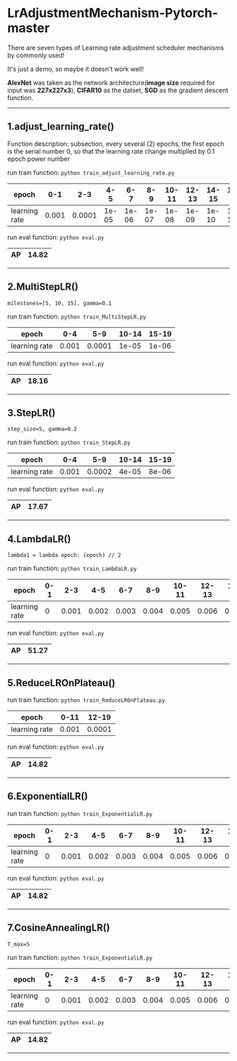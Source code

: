 # LrAdjustmentMechanism-Pytorch-master

There are seven types of Learning rate adjustment scheduler mechanisms by commonly used!

It's just a demo, so maybe it doesn't work well! 

**AlexNet** was taken as the network architecture(**image size** required for input was **227x227x3**), **CIFAR10** as the datset, **SGD** as the gradient descent function.

---

## 1.adjust_learning_rate()

Function description: subsection, every several (2) epochs, the first epoch is the serial number 0, so that the learning rate change multiplied by 0.1 epoch power number

run train function: `python train_adjust_learning_rate.py`

|     epoch   |  0-1  |  2-3  |  4-5  |   6-7 |   8-9   |   10-11   |  12-13  |  14-15 |  16-17  | 18-19 |
|-------------|-------|-------|-------|-------|---------|-----------|---------|--------|---------|-------|
|learning rate| 0.001 | 0.0001| 1e-05 | 1e-06 |  1e-07  |   1e-08   |  1e-09  |  1e-10 |  1e-11  | 1e-12 |


run eval function: `python eval.py`

|  AP |  14.82  |
|-----|---------|

---

## 2.MultiStepLR()

`milestones=[5, 10, 15], gamma=0.1`

run train function: `python train_MultiStepLR.py`

|     epoch   |  0-4  |  5-9  |  10-14  |  15-19 | 
|-------------|-------|-------|---------|--------|
|learning rate| 0.001 | 0.0001|  1e-05  |  1e-06 |

run eval function: `python eval.py`

|  AP |  18.16  |
|-----|---------|

---

## 3.StepLR()

`step_size=5, gamma=0.2`

run train function: `python train_StepLR.py`

|     epoch   |  0-4  |  5-9  |  10-14  |  15-19 | 
|-------------|-------|-------|---------|--------|
|learning rate| 0.001 | 0.0002|  4e-05  |  8e-06 |

run eval function: `python eval.py`

|  AP |  17.67  |
|-----|---------|

---

## 4.LambdaLR() 

`lambda1 = lambda epoch: (epoch) // 2`

run train function: `python train_LambdaLR.py`

|     epoch   |  0-1  |  2-3  |  4-5  |   6-7 |   8-9   |   10-11   |  12-13  |  14-15 |  16-17  | 18-19 |
|-------------|-------|-------|-------|-------|---------|-----------|---------|--------|---------|-------|
|learning rate|   0   | 0.001 | 0.002 | 0.003 |  0.004  |   0.005   |  0.006  |  0.007 |  0.008  | 0.009 |

run eval function: `python eval.py`

|  AP |  51.27  |
|-----|---------|

---

## 5.ReduceLROnPlateau()

run train function: `python train_ReduceLROnPlateau.py`

|     epoch   |  0-11  |  12-19 |
|-------------|--------|--------|
|learning rate|  0.001 | 0.0001 |

run eval function: `python eval.py`

|  AP |  14.82  |
|-----|---------|

---

## 6.ExponentialLR()

run train function: `python train_ExponentialLR.py`


|     epoch   |  0-1  |  2-3  |  4-5  |   6-7 |   8-9   |   10-11   |  12-13  |  14-15 |  16-17  | 18-19 |
|-------------|-------|-------|-------|-------|---------|-----------|---------|--------|---------|-------|
|learning rate|   0   | 0.001 | 0.002 | 0.003 |  0.004  |   0.005   |  0.006  |  0.007 |  0.008  | 0.009 |

run eval function: `python eval.py`

|  AP |  14.82  |
|-----|---------|

---

## 7.CosineAnnealingLR()

`T_max=5`

run train function: `python train_ExponentialLR.py`


|     epoch   |  0-1  |  2-3  |  4-5  |   6-7 |   8-9   |   10-11   |  12-13  |  14-15 |  16-17  | 18-19 |
|-------------|-------|-------|-------|-------|---------|-----------|---------|--------|---------|-------|
|learning rate|   0   | 0.001 | 0.002 | 0.003 |  0.004  |   0.005   |  0.006  |  0.007 |  0.008  | 0.009 |

run eval function: `python eval.py`

|  AP |  14.82  |
|-----|---------|

---



